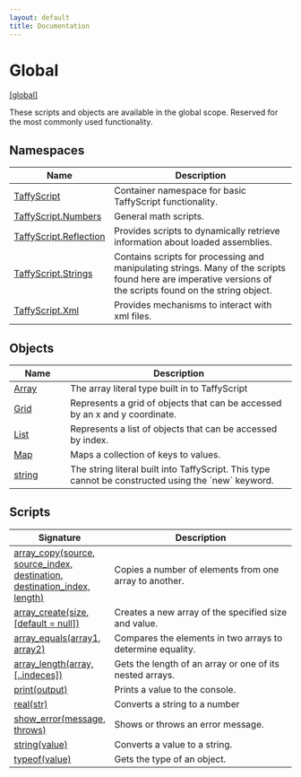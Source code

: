 ```yaml
---
layout: default
title: Documentation
---
```


# Global

[\[global\]]({{site.baseurl}}/docs/)

These scripts and objects are available in the global scope. Reserved for the most commonly used functionality.

## Namespaces

<table>
  <col width="20%">
  <thead>
    <tr>
      <th>Name</th>
      <th>Description</th>
    </tr>
  </thead>
  <tbody>
    <tr>
      <td><a href="{{page.url}}TaffyScript/">TaffyScript</a></td>
      <td>Container namespace for basic TaffyScript functionality.</td>
    </tr>
    <tr>
      <td><a href="{{page.url}}TaffyScript/Numbers/">TaffyScript.Numbers</a></td>
      <td>General math scripts.</td>
    </tr>
    <tr>
      <td><a href="{{page.url}}TaffyScript/Reflection/">TaffyScript.Reflection</a></td>
      <td>Provides scripts to dynamically retrieve information about loaded assemblies.</td>
    </tr>
    <tr>
      <td><a href="{{page.url}}TaffyScript/Strings/">TaffyScript.Strings</a></td>
      <td>Contains scripts for processing and manipulating strings. Many of the scripts found here are imperative versions of the scripts found on the string object.</td>
    </tr>
    <tr>
      <td><a href="{{page.url}}TaffyScript/Xml/">TaffyScript.Xml</a></td>
      <td>Provides mechanisms to interact with xml files.</td>
    </tr>
  </tbody>
</table>

## Objects

<table>
  <col width="20%">
  <thead>
    <tr>
      <th>Name</th>
      <th>Description</th>
    </tr>
  </thead>
  <tbody>
    <tr>
      <td><a href="{{page.url}}Array/">Array</a></td>
      <td>The array literal type built in to TaffyScript</td>
    </tr>
    <tr>
      <td><a href="{{page.url}}Grid/">Grid</a></td>
      <td>Represents a grid of objects that can be accessed by an x and y coordinate.</td>
    </tr>
    <tr>
      <td><a href="{{page.url}}List/">List</a></td>
      <td>Represents a list of objects that can be accessed by index.</td>
    </tr>
    <tr>
      <td><a href="{{page.url}}Map/">Map</a></td>
      <td>Maps a collection of keys to values.</td>
    </tr>
    <tr>
      <td><a href="{{page.url}}string/">string</a></td>
      <td>The string literal built into TaffyScript. This type cannot be constructed using the `new` keyword.</td>
    </tr>
  </tbody>
</table>

## Scripts

<table>
  <col width="20%">
  <thead>
    <tr>
      <th>Signature</th>
      <th>Description</th>
    </tr>
  </thead>
  <tbody>
    <tr>
      <td><a href="{{page.url}}array_copy">array_copy(source, source_index, destination, destination_index, length)</a></td>
      <td>Copies a number of elements from one array to another.</td>
    </tr>
    <tr>
      <td><a href="{{page.url}}array_create">array_create(size, [default = null])</a></td>
      <td>Creates a new array of the specified size and value.</td>
    </tr>
    <tr>
      <td><a href="{{page.url}}array_equals">array_equals(array1, array2)</a></td>
      <td>Compares the elements in two arrays to determine equality.</td>
    </tr>
    <tr>
      <td><a href="{{page.url}}array_length">array_length(array, [..indeces])</a></td>
      <td>Gets the length of an array or one of its nested arrays.</td>
    </tr>
    <tr>
      <td><a href="{{page.url}}print">print(output)</a></td>
      <td>Prints a value to the console.</td>
    </tr>
    <tr>
      <td><a href="{{page.url}}real">real(str)</a></td>
      <td>Converts a string to a number</td>
    </tr>
    <tr>
      <td><a href="{{page.url}}show_error">show_error(message, throws)</a></td>
      <td>Shows or throws an error message.</td>
    </tr>
    <tr>
      <td><a href="{{page.url}}string">string(value)</a></td>
      <td>Converts a value to a string.</td>
    </tr>
    <tr>
      <td><a href="{{page.url}}typeof">typeof(value)</a></td>
      <td>Gets the type of an object.</td>
    </tr>
  </tbody>
</table>
